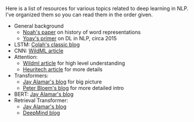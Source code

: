 Here is a list of resources for various topics related to deep learning in NLP. I've organized them so you can read them in the order given.

*  General background
   * [Noah's paper](https://arxiv.org/pdf/1902.06006.pdf) on history of word representations 
   * [Yoav's primer](https://arxiv.org/abs/1510.00726) on DL in NLP, circa 2015
*  LSTM: [Colah's classic blog](https://colah.github.io/posts/2015-08-Understanding-LSTMs/)
*  CNN: [WildML article](http://www.wildml.com/2015/11/understanding-convolutional-neural-networks-for-nlp/)
*  Attention: 
   * [Wildml article](http://www.wildml.com/2016/01/attention-and-memory-in-deep-learning-and-nlp/) for high level understanding
   * [Heuritech article](https://lab.heuritech.com/attention-mechanism) for more details
* Transformers:
   * [Jay Alamar's blog](http://jalammar.github.io/illustrated-transformer/) for big picture
   * [Peter Bloem's blog](http://www.peterbloem.nl/blog/transformers) for more detailed intro
* BERT: [Jay Alamar's blog]( http://jalammar.github.io/illustrated-bert/)
* Retrieval Transformer: 
   * [Jay Alamar's blog](https://jalammar.github.io/illustrated-retrieval-transformer/)
   * [DeepMind blog](https://deepmind.com/blog/article/language-modelling-at-scale)

